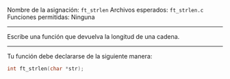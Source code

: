 Nombre de la asignación: `ft_strlen`
Archivos esperados: `ft_strlen.c`
Funciones permitidas: Ninguna

---

Escribe una función que devuelva la longitud de una cadena.

---

Tu función debe declararse de la siguiente manera:

```c
int	ft_strlen(char *str);
```
